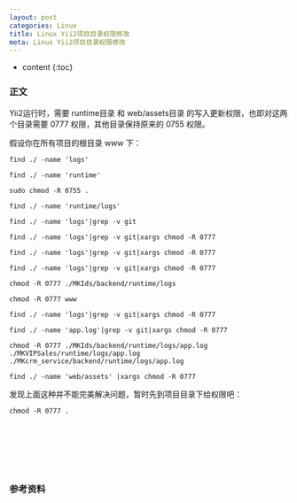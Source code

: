 ```yaml
---
layout: post
categories: Linux
title: Linux Yii2项目目录权限修改
meta: Linux Yii2项目目录权限修改
---
```

* content
{:toc}

### 正文

Yii2运行时，需要 runtime目录 和 web/assets目录 的写入更新权限，也即对这两个目录需要 0777 权限，其他目录保持原来的 0755 权限。

假设你在所有项目的根目录 www 下：
```
find ./ -name 'logs'

find ./ -name 'runtime'

sudo chmod -R 0755 .

find ./ -name 'runtime/logs'

find ./ -name 'logs'|grep -v git

find ./ -name 'logs'|grep -v git|xargs chmod -R 0777

find ./ -name 'logs'|grep -v git|xargs chmod -R 0777

find ./ -name 'logs'|grep -v git|xargs chmod -R 0777

chmod -R 0777 ./MKIds/backend/runtime/logs

chmod -R 0777 www 

find ./ -name 'logs'|grep -v git|xargs chmod -R 0777

find ./ -name 'app.log'|grep -v git|xargs chmod -R 0777

chmod -R 0777 ./MKIds/backend/runtime/logs/app.log ./MKVIPSales/runtime/logs/app.log ./MKcrm_service/backend/runtime/logs/app.log
```

```
find ./ -name 'web/assets' |xargs chmod -R 0777
```

发现上面这种并不能完美解决问题，暂时先到项目目录下给权限吧：
```
chmod -R 0777 .
```

<br/><br/><br/><br/><br/>
### 参考资料





